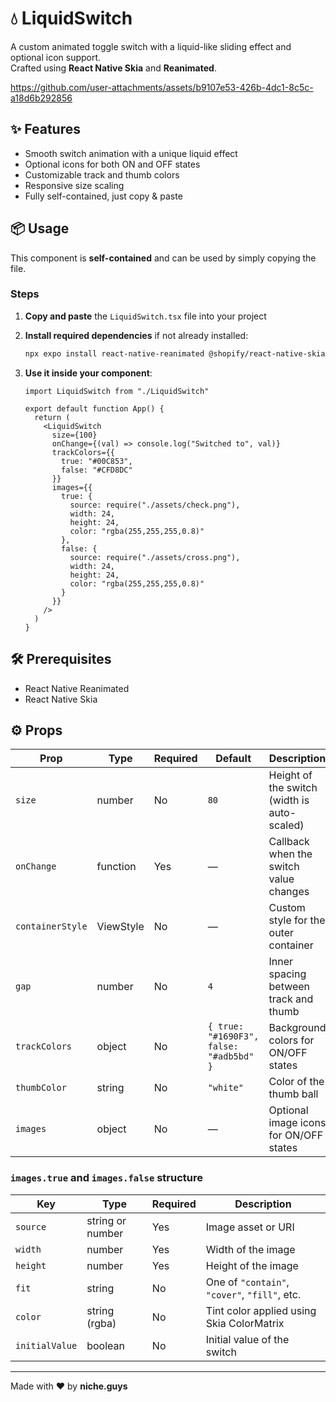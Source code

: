 # 💧 LiquidSwitch

A custom animated toggle switch with a liquid-like sliding effect and optional icon support.  
Crafted using **React Native Skia** and **Reanimated**.

https://github.com/user-attachments/assets/b9107e53-426b-4dc1-8c5c-a18d6b292856

## ✨ Features

- Smooth switch animation with a unique liquid effect  
- Optional icons for both ON and OFF states  
- Customizable track and thumb colors  
- Responsive size scaling  
- Fully self-contained, just copy & paste  

## 📦 Usage

This component is **self-contained** and can be used by simply copying the file.

### Steps

1. **Copy and paste** the `LiquidSwitch.tsx` file into your project  
2. **Install required dependencies** if not already installed:

   ```bash
   npx expo install react-native-reanimated @shopify/react-native-skia
   ```

3. **Use it inside your component**:

   ```tsx
   import LiquidSwitch from "./LiquidSwitch"

   export default function App() {
     return (
       <LiquidSwitch
         size={100}
         onChange={(val) => console.log("Switched to", val)}
         trackColors={{
           true: "#00C853",
           false: "#CFD8DC"
         }}
         images={{
           true: {
             source: require("./assets/check.png"),
             width: 24,
             height: 24,
             color: "rgba(255,255,255,0.8)"
           },
           false: {
             source: require("./assets/cross.png"),
             width: 24,
             height: 24,
             color: "rgba(255,255,255,0.8)"
           }
         }}
       />
     )
   }
   ```

## 🛠 Prerequisites

- React Native Reanimated  
- React Native Skia 

## ⚙️ Props

| Prop           | Type     | Required | Default                          | Description                                                              |
|----------------|----------|----------|----------------------------------|--------------------------------------------------------------------------|
| `size`         | number   | No       | `80`                             | Height of the switch (width is auto-scaled)                              |
| `onChange`     | function | Yes      | —                                | Callback when the switch value changes                                   |
| `containerStyle` | ViewStyle | No    | —                                | Custom style for the outer container                                     |
| `gap`          | number   | No       | `4`                              | Inner spacing between track and thumb                                    |
| `trackColors`  | object   | No       | `{ true: "#1690F3", false: "#adb5bd" }` | Background colors for ON/OFF states                            |
| `thumbColor`   | string   | No       | `"white"`                        | Color of the thumb ball                                                  |
| `images`       | object   | No       | —                                | Optional image icons for ON/OFF states                                   |

### `images.true` and `images.false` structure

| Key     | Type           | Required | Description                                      |
|---------|----------------|----------|--------------------------------------------------|
| `source` | string or number | Yes    | Image asset or URI                               |
| `width`  | number         | Yes      | Width of the image                               |
| `height` | number         | Yes      | Height of the image                              |
| `fit`    | string         | No       | One of `"contain"`, `"cover"`, `"fill"`, etc.    |
| `color`  | string (rgba)  | No       | Tint color applied using Skia ColorMatrix        |
| `initialValue`  | boolean | No       | Initial value of the switch        |

---

Made with ❤️ by **niche.guys**
